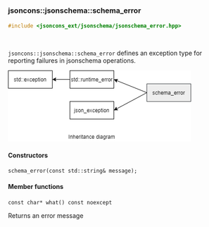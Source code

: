 ### jsoncons::jsonschema::schema_error

```c++
#include <jsoncons_ext/jsonschema/jsonschema_error.hpp>
```

<br>

`jsoncons::jsonschema::schema_error` defines an exception type for reporting failures in jsonschema operations.

![schema_error](diagrams/schema_error.png)

#### Constructors

    schema_error(const std::string& message);

#### Member functions

    const char* what() const noexcept
Returns an error message


